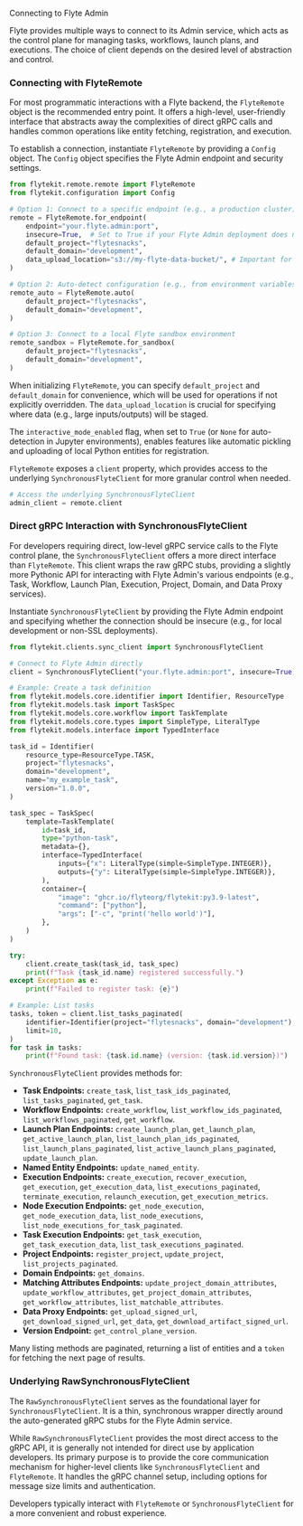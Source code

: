 
<!--
help_text: ''
key: summary_connecting_to_flyte_admin_1c2d2436-d833-47d2-a3fd-5be7db070021
modules:
- flytekit.clients.friendly.SynchronousFlyteClient
- flytekit.clients.raw.RawSynchronousFlyteClient
- flytekit.remote.remote.FlyteRemote
questions_to_answer: []
type: summary

-->
Connecting to Flyte Admin

Flyte provides multiple ways to connect to its Admin service, which acts as the control plane for managing tasks, workflows, launch plans, and executions. The choice of client depends on the desired level of abstraction and control.

### Connecting with FlyteRemote

For most programmatic interactions with a Flyte backend, the `FlyteRemote` object is the recommended entry point. It offers a high-level, user-friendly interface that abstracts away the complexities of direct gRPC calls and handles common operations like entity fetching, registration, and execution.

To establish a connection, instantiate `FlyteRemote` by providing a `Config` object. The `Config` object specifies the Flyte Admin endpoint and security settings.

```python
from flytekit.remote.remote import FlyteRemote
from flytekit.configuration import Config

# Option 1: Connect to a specific endpoint (e.g., a production cluster)
remote = FlyteRemote.for_endpoint(
    endpoint="your.flyte.admin:port",
    insecure=True,  # Set to True if your Flyte Admin deployment does not have SSL enabled
    default_project="flytesnacks",
    default_domain="development",
    data_upload_location="s3://my-flyte-data-bucket/", # Important for data offloading
)

# Option 2: Auto-detect configuration (e.g., from environment variables or config files)
remote_auto = FlyteRemote.auto(
    default_project="flytesnacks",
    default_domain="development",
)

# Option 3: Connect to a local Flyte sandbox environment
remote_sandbox = FlyteRemote.for_sandbox(
    default_project="flytesnacks",
    default_domain="development",
)
```

When initializing `FlyteRemote`, you can specify `default_project` and `default_domain` for convenience, which will be used for operations if not explicitly overridden. The `data_upload_location` is crucial for specifying where data (e.g., large inputs/outputs) will be staged.

The `interactive_mode_enabled` flag, when set to `True` (or `None` for auto-detection in Jupyter environments), enables features like automatic pickling and uploading of local Python entities for registration.

`FlyteRemote` exposes a `client` property, which provides access to the underlying `SynchronousFlyteClient` for more granular control when needed.

```python
# Access the underlying SynchronousFlyteClient
admin_client = remote.client
```

### Direct gRPC Interaction with SynchronousFlyteClient

For developers requiring direct, low-level gRPC service calls to the Flyte control plane, the `SynchronousFlyteClient` offers a more direct interface than `FlyteRemote`. This client wraps the raw gRPC stubs, providing a slightly more Pythonic API for interacting with Flyte Admin's various endpoints (e.g., Task, Workflow, Launch Plan, Execution, Project, Domain, and Data Proxy services).

Instantiate `SynchronousFlyteClient` by providing the Flyte Admin endpoint and specifying whether the connection should be insecure (e.g., for local development or non-SSL deployments).

```python
from flytekit.clients.sync_client import SynchronousFlyteClient

# Connect to Flyte Admin directly
client = SynchronousFlyteClient("your.flyte.admin:port", insecure=True)

# Example: Create a task definition
from flytekit.models.core.identifier import Identifier, ResourceType
from flytekit.models.task import TaskSpec
from flytekit.models.core.workflow import TaskTemplate
from flytekit.models.core.types import SimpleType, LiteralType
from flytekit.models.interface import TypedInterface

task_id = Identifier(
    resource_type=ResourceType.TASK,
    project="flytesnacks",
    domain="development",
    name="my_example_task",
    version="1.0.0",
)

task_spec = TaskSpec(
    template=TaskTemplate(
        id=task_id,
        type="python-task",
        metadata={},
        interface=TypedInterface(
            inputs={"x": LiteralType(simple=SimpleType.INTEGER)},
            outputs={"y": LiteralType(simple=SimpleType.INTEGER)},
        ),
        container={
            "image": "ghcr.io/flyteorg/flytekit:py3.9-latest",
            "command": ["python"],
            "args": ["-c", "print('hello world')"],
        },
    )
)

try:
    client.create_task(task_id, task_spec)
    print(f"Task {task_id.name} registered successfully.")
except Exception as e:
    print(f"Failed to register task: {e}")

# Example: List tasks
tasks, token = client.list_tasks_paginated(
    identifier=Identifier(project="flytesnacks", domain="development"),
    limit=10,
)
for task in tasks:
    print(f"Found task: {task.id.name} (version: {task.id.version})")
```

`SynchronousFlyteClient` provides methods for:
*   **Task Endpoints:** `create_task`, `list_task_ids_paginated`, `list_tasks_paginated`, `get_task`.
*   **Workflow Endpoints:** `create_workflow`, `list_workflow_ids_paginated`, `list_workflows_paginated`, `get_workflow`.
*   **Launch Plan Endpoints:** `create_launch_plan`, `get_launch_plan`, `get_active_launch_plan`, `list_launch_plan_ids_paginated`, `list_launch_plans_paginated`, `list_active_launch_plans_paginated`, `update_launch_plan`.
*   **Named Entity Endpoints:** `update_named_entity`.
*   **Execution Endpoints:** `create_execution`, `recover_execution`, `get_execution`, `get_execution_data`, `list_executions_paginated`, `terminate_execution`, `relaunch_execution`, `get_execution_metrics`.
*   **Node Execution Endpoints:** `get_node_execution`, `get_node_execution_data`, `list_node_executions`, `list_node_executions_for_task_paginated`.
*   **Task Execution Endpoints:** `get_task_execution`, `get_task_execution_data`, `list_task_executions_paginated`.
*   **Project Endpoints:** `register_project`, `update_project`, `list_projects_paginated`.
*   **Domain Endpoints:** `get_domains`.
*   **Matching Attributes Endpoints:** `update_project_domain_attributes`, `update_workflow_attributes`, `get_project_domain_attributes`, `get_workflow_attributes`, `list_matchable_attributes`.
*   **Data Proxy Endpoints:** `get_upload_signed_url`, `get_download_signed_url`, `get_data`, `get_download_artifact_signed_url`.
*   **Version Endpoint:** `get_control_plane_version`.

Many listing methods are paginated, returning a list of entities and a `token` for fetching the next page of results.

### Underlying RawSynchronousFlyteClient

The `RawSynchronousFlyteClient` serves as the foundational layer for `SynchronousFlyteClient`. It is a thin, synchronous wrapper directly around the auto-generated gRPC stubs for the Flyte Admin service.

While `RawSynchronousFlyteClient` provides the most direct access to the gRPC API, it is generally not intended for direct use by application developers. Its primary purpose is to provide the core communication mechanism for higher-level clients like `SynchronousFlyteClient` and `FlyteRemote`. It handles the gRPC channel setup, including options for message size limits and authentication.

Developers typically interact with `FlyteRemote` or `SynchronousFlyteClient` for a more convenient and robust experience.
<!--
key: summary_connecting_to_flyte_admin_1c2d2436-d833-47d2-a3fd-5be7db070021
type: summary_end

-->
<!--
code_unit: flytekit.clients.friendly.SynchronousFlyteClient
code_unit_type: class
help_text: ''
key: example_0f3f3ada-5590-40c5-b6fa-10c5b03178b9
type: example

-->
<!--
code_unit: flytekit.remote.remote.FlyteRemote
code_unit_type: class
help_text: ''
key: example_c3b9fc49-2b5e-4bac-86dd-b09817a87154
type: example

-->